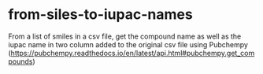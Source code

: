 # from-siles-to-iupac-names

From a list of smiles in a csv file, get the compound name as well as the iupac name in two column added to the original csv file
using Pubchempy (https://pubchempy.readthedocs.io/en/latest/api.html#pubchempy.get_compounds)
